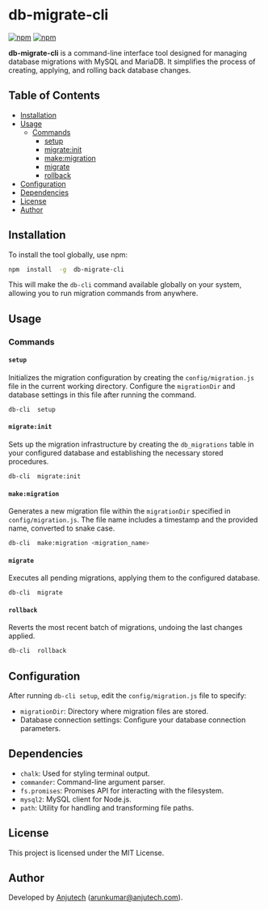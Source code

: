 # db-migrate-cli
[![npm](https://badgen.net/npm/v/db-migrate-cli)](https://www.npmjs.com/package/db-migrate-cli)
[![npm](https://badgen.net/npm/license/db-migrate-cli)](https://www.npmjs.com/package/db-migrate-cli)


**db-migrate-cli** is a command-line interface tool designed for managing database migrations with MySQL and MariaDB. It simplifies the process of creating, applying, and rolling back database changes.

## Table of Contents
-   [Installation](#installation)
-   [Usage](#usage)
    -   [Commands](#commands)
        -   [setup](#setup)
        -   [migrate:init](#migrateinit)
        -   [make:migration](#makemigration)
        -   [migrate](#migrate)
        -   [rollback](#rollback)
-   [Configuration](#configuration)
-   [Dependencies](#dependencies)
-   [License](#license)
-   [Author](#author)
## Installation
To install the tool globally, use npm:

```bash
npm  install  -g  db-migrate-cli
```
This will make the `db-cli` command available globally on your system, allowing you to run migration commands from anywhere.

## Usage
### Commands
#### `setup`
Initializes the migration configuration by creating the `config/migration.js` file in the current working directory. Configure the `migrationDir` and database settings in this file after running the command.
```bash
db-cli  setup
```
#### `migrate:init`
Sets up the migration infrastructure by creating the `db_migrations` table in your configured database and establishing the necessary stored procedures.
```bash
db-cli  migrate:init
```
#### `make:migration`
Generates a new migration file within the `migrationDir` specified in `config/migration.js`. The file name includes a timestamp and the provided name, converted to snake case.
```bash
db-cli  make:migration <migration_name>
```
#### `migrate`
Executes all pending migrations, applying them to the configured database.
```bash
db-cli  migrate
```
#### `rollback`
Reverts the most recent batch of migrations, undoing the last changes applied.
```bash
db-cli  rollback
```

## Configuration
After running `db-cli setup`, edit the `config/migration.js` file to specify:

 -   `migrationDir`: Directory where migration files are stored.
 -    Database connection settings: Configure your database connection parameters.

## Dependencies

-  `chalk`: Used for styling terminal output.
-  `commander`: Command-line argument parser.
-  `fs.promises`: Promises API for interacting with the filesystem.
-  `mysql2`: MySQL client for Node.js.
-  `path`: Utility for handling and transforming file paths.

## License

This project is licensed under the MIT License.

## Author

Developed by [Anjutech](https://www.anjutech.com) (<arunkumar@anjutech.com>).